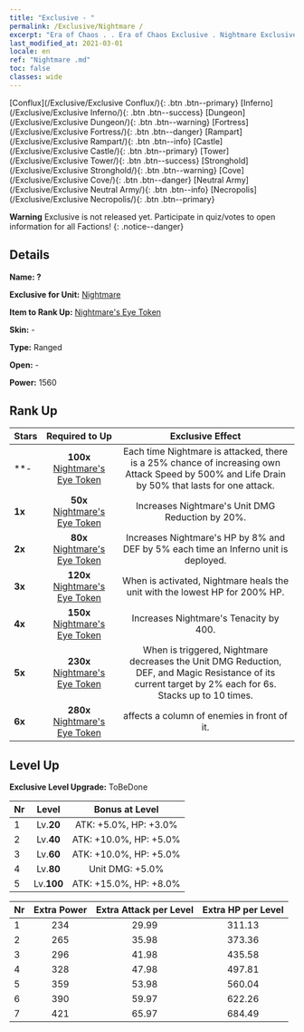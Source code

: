 ```yaml
---
title: "Exclusive - "
permalink: /Exclusive/Nightmare /
excerpt: "Era of Chaos . . Era of Chaos Exclusive . Nightmare Exclusive."
last_modified_at: 2021-03-01
locale: en
ref: "Nightmare .md"
toc: false
classes: wide
---
```

 [Conflux](/Exclusive/Exclusive Conflux/){: .btn .btn--primary} [Inferno](/Exclusive/Exclusive Inferno/){: .btn .btn--success} [Dungeon](/Exclusive/Exclusive Dungeon/){: .btn .btn--warning} [Fortress](/Exclusive/Exclusive Fortress/){: .btn .btn--danger} [Rampart](/Exclusive/Exclusive Rampart/){: .btn .btn--info} [Castle](/Exclusive/Exclusive Castle/){: .btn .btn--primary} [Tower](/Exclusive/Exclusive Tower/){: .btn .btn--success} [Stronghold](/Exclusive/Exclusive Stronghold/){: .btn .btn--warning} [Cove](/Exclusive/Exclusive Cove/){: .btn .btn--danger} [Neutral Army](/Exclusive/Exclusive Neutral Army/){: .btn .btn--info} [Necropolis](/Exclusive/Exclusive Necropolis/){: .btn .btn--primary} 

**Warning** Exclusive is not released yet. Participate in quiz/votes to open information for all Factions!
{: .notice--danger}

## Details
 **Name: ?** 

 **Exclusive for Unit:** [Nightmare](/units/Nightmare/) 

 **Item to Rank Up:** [Nightmare's Eye Token](/Items/con_113/)

 **Skin:** -

 **Type:** Ranged

 **Open:** -

 **Power:** 1560

## Rank Up
  |     Stars    |  Required to Up | Exclusive Effect | 
  |:-------------|:---------------:|:---------------:|
  | **- | **100x** [Nightmare's Eye Token](/Items/con_113/) | <Without a Trace> Each time Nightmare is attacked, there is a 25% chance of increasing own Attack Speed by 500% and Life Drain by 50% that lasts for one attack. |
  | **1x** <i class="fas fa-star"/> | **50x** [Nightmare's Eye Token](/Items/con_113/) | Increases Nightmare's Unit DMG Reduction by 20%. |
  | **2x** <i class="fas fa-star"/> | **80x** [Nightmare's Eye Token](/Items/con_113/) | Increases Nightmare's HP by 8% and DEF by 5% each time an Inferno unit is deployed. |
  | **3x** <i class="fas fa-star"/> | **120x** [Nightmare's Eye Token](/Items/con_113/) | <Dreamcure> When <Without a Trace> is activated, Nightmare heals the unit with the lowest HP for 200% HP. |
  | **4x** <i class="fas fa-star"/> | **150x** [Nightmare's Eye Token](/Items/con_113/) | Increases Nightmare's Tenacity by 400. |
  | **5x** <i class="fas fa-star"/> | **230x** [Nightmare's Eye Token](/Items/con_113/) | <Dream Devour> When <Without a Trace> is triggered, Nightmare decreases the Unit DMG Reduction, DEF, and Magic Resistance of its current target by 2% each for 6s. Stacks up to 10 times. |
  | **6x** <i class="fas fa-star"/> | **280x** [Nightmare's Eye Token](/Items/con_113/) | <Hellscape> <Dream Devour> affects a column of enemies in front of it. |


## Level Up
 **Exclusive Level Upgrade:** ToBeDone

  |  Nr  |   Level  | Bonus at Level |
  |:-----|:--------:|:--------------:|
  | 1 | Lv.**20** | ATK: +5.0%, HP: +3.0% |
  | 2 | Lv.**40** | ATK: +10.0%, HP: +5.0% |
  | 3 | Lv.**60** | ATK: +10.0%, HP: +5.0% |
  | 4 | Lv.**80** | Unit DMG: +5.0% |
  | 5 | Lv.**100** | ATK: +15.0%, HP: +8.0% |


  |  Nr  |  Extra Power | Extra Attack per Level | Extra HP per Level |
  |:-----|:--------:|:--------:|:--------:|
  | 1 | 234 | 29.99 | 311.13 |
  | 2 | 265 | 35.98 | 373.36 |
  | 3 | 296 | 41.98 | 435.58 |
  | 4 | 328 | 47.98 | 497.81 |
  | 5 | 359 | 53.98 | 560.04 |
  | 6 | 390 | 59.97 | 622.26 |
  | 7 | 421 | 65.97 | 684.49 |


